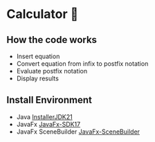 # Calculator :rocket:
## How the code works
- Insert equation
- Convert equation from infix to postfix notation
- Evaluate postfix notation 
- Display results
## Install Environment
- Java [InstallerJDK21](https://www.oracle.com/java/technologies/downloads/#jdk21-windows)
- JavaFx [JavaFx-SDK17](https://gluonhq.com/products/javafx/)
- JavaFx SceneBuilder [JavaFx-SceneBuilder](https://gluonhq.com/products/scene-builder/)

